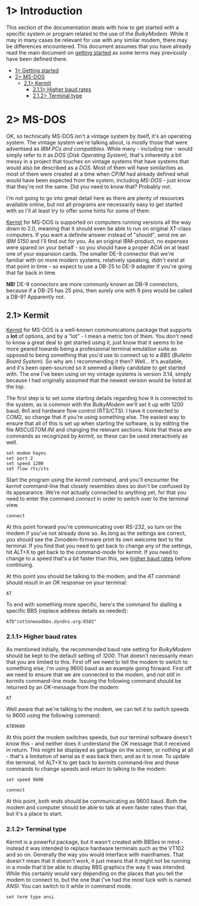 # 1> Introduction
This section of the documentation deals with how to get started with a specific system or program related to the use of the *BulkyModem*. While it may in many cases be relevant for use with any similar modem, there may be differences encountered. This document assumes that you have already read the main document on [getting started](https://github.com/tebl/BulkyModem/blob/main/documentation/getting_started.md) as some terms may previously have been defined there.

- [1> Getting started](https://github.com/tebl/BulkyModem/blob/main/documentation/getting_started.md)
- [2> MS-DOS](#2-ms-dos)
  - [2.1> Kermit](#21-kermit)
    - [2.1.1> Higher baud rates](#211-higher-baud-rates)
    - [2.1.2> Terminal type](#212-terminal-type)

# 2> MS-DOS
OK, so technically MS-DOS isn't a vintage system by itself, it's an operating system. The vintage system we're talking about, is mostly those that were advertised as *IBM PCs and compatibles*. While many - including me - would simply refer to it as *DOS* (*Disk Operating System*), that's inherently a bit messy in a project that touches on vintage systems that have systems that would also be described as a *DOS*. Most of them will have similarities as most of them were created at a time when *CP/M* had already defined what would have been expected from the system, including *MS-DOS* - just know that they're not the same. Did you need to know that? Probably not. 

I'm not going to go into great detail here as there are plenty of resources available online, but not all programs are necessarily easy to get started with so I'll at least try to offer some hints for some of them.

[Kermit](#21-kermit) for MS-DOS is supported on computers running versions all the way down to 2.0, meaning that it should even be able to run on original XT-class computers. If you want a definite answer instead of "should", send me an *IBM 5150* and I'll find out for you. As an original IBM-product, no expenses were spared on your behalf - so you should have a proper *ACIA* on at least one of your expansion cards. The smaller DE-9 connector that we're familiar with on more modern systems, relatively speaking, didn't exist at that point in time - so expect to use a DB-25 to DE-9 adapter if you're going that far back in time.

**NB!** DE-9 connectors are more commonly known as DB-9 connectors, because if a DB-25 has 25 pins, then surely one with 9 pins would be called a DB-9? Apparently not.

## 2.1> Kermit
[Kermit](https://www.kermitproject.org/mskermit.html) for MS-DOS is a well-known communications package that supports a **lot** of options, and by a "lot" - I mean a metric ton of them. You don't need to know a great deal to get started using it, just know that it seems to be more geared towards being a professional terminal emulation suite as opposed to being something that you'd use to connect up to a *BBS* (*Bulletin Board System*). So why am I recommending it then? Well... It's available, and it's been open-sourced so it seemed a likely candidate to get started with. The one I've been using on my vintage systems is version 3.14, simply because I had originally assumed that the newest version would be listed at the top.

The first step is to set some starting details regarding how it is connected to the system, as is common with the *BulkyModem* we'll set it up with 1200 baud, 8n1 and hardware flow control (RTS/CTS). I have it connected to COM2, so change that if you're using something else. The easiest way to ensure that all of this is set up when starting the software, is by editing the file *MSCUSTOM.INI* and changing the relevant sections. Note that these are commands as recognized by *kermit*, so these can be used interactively as well.

```
set modem hayes
set port 2
set speed 1200
set flow rts/cts
```

Start the program using the *kermit* command, and you'll encounter the *kermit* command-line that closely resembles does so don't be confused by its appearance. We're not actually connected to anything yet, for that you need to enter the command *connect* in order to switch over to the terminal view.

```
connect
```

At this point forward you're communicating over RS-232, so turn on the modem if you've not already done so. As long as the settings are correct, you should see the Zimodem-firmware print its own welcome text to the terminal. If you find that you need to get back to change any of the settings, hit ALT+X to get back to the command-mode for *kermit*. If you need to change to a speed that's a bit faster than this, see [higher baud rates](#211-higher-baud-rates) before continuing.

At this point you should be talking to the modem, and the *AT* command should result in an *OK* response on your terminal:
```
AT
```

To end with something more specific, here's the command for dialling a specific BBS (replace address details as needed):

```
ATD"cottonwoodbbs.dyndns.org:6502"
```

### 2.1.1> Higher baud rates
As mentioned initially, the recommended baud rate setting for *BulkyModem* should be kept to the default setting of *1200*. That doesn't necessarily mean that you are limited to this. First off we need to tell the modem to switch to something else, I'm using 9600 baud as an example going forward. First off we need to ensure that we are connected to the modem, and not still in *kermit*s command-line mode. Issuing the following command should be returned by an *OK*-message from the modem:

```
AT
```

Well aware that we're talking to the modem, we can tell *it* to switch speeds to 9600 using the following command:

```
ATB9600
```

At this point the modem switches speeds, but our terminal software doesn't know this - and neither does it understand the *OK* message that it received in return. This might be displayed as garbage on the screen, or nothing at all - that's a limitation of serial as it was back then, and as it is now. To update the terminal, hit ALT+X to get back to *kermit*s command-line and these commands to change speeds and return to talking to the modem:

```
set speed 9600

connect
```

At this point, both ends should be communicating as 9600 baud. Both the modem and computer should be able to talk at even faster rates than that, but it's a place to start.

### 2.1.2> Terminal type
Kermit is a powerful package, but it wasn't created with BBSes in mind - instead it was intended to replace hardware terminals such as the VT102 and so on. Generally the way you would interface with mainframes. That doesn't mean that it doesn't work, it just means that it might not be running in a mode that'd be able to display BBS graphics the way it was intended. While this certainly would vary depending on the places that you tell the modem to connect to, but the one that I've had the most luck with is named *ANSI*. You can switch to it while in command mode.

```
set term type ansi
```
